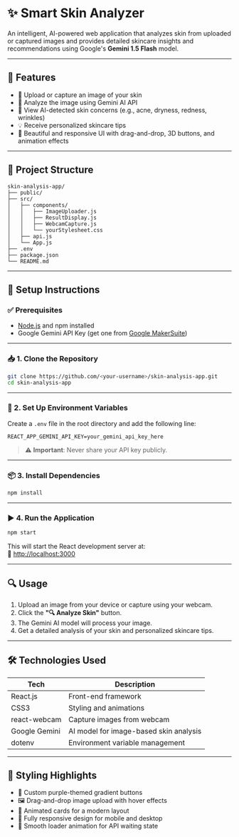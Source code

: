 
# ✨ Smart Skin Analyzer

An intelligent, AI-powered web application that analyzes skin from uploaded or captured images and provides detailed skincare insights and recommendations using Google's **Gemini 1.5 Flash** model.

---

## 🧪 Features

- 📸 Upload or capture an image of your skin  
- 🤖 Analyze the image using Gemini AI API  
- 🧾 View AI-detected skin concerns (e.g., acne, dryness, redness, wrinkles)  
- 💡 Receive personalized skincare tips  
- 🎨 Beautiful and responsive UI with drag-and-drop, 3D buttons, and animation effects  

---

## 📂 Project Structure

```
skin-analysis-app/
├── public/
├── src/
│   ├── components/
│   │   ├── ImageUploader.js
│   │   ├── ResultDisplay.js
│   │   ├── WebcamCapture.js
│   │   └── yourStylesheet.css
│   ├── api.js
│   └── App.js
├── .env
├── package.json
└── README.md
```

---

## 🔧 Setup Instructions

### ✅ Prerequisites

- [Node.js](https://nodejs.org) and npm installed  
- Google Gemini API Key (get one from [Google MakerSuite](https://makersuite.google.com/app))

---

### 📥 1. Clone the Repository

```bash
git clone https://github.com/<your-username>/skin-analysis-app.git
cd skin-analysis-app
```

---

### 🔑 2. Set Up Environment Variables

Create a `.env` file in the root directory and add the following line:

```env
REACT_APP_GEMINI_API_KEY=your_gemini_api_key_here
```

> ⚠️ **Important**: Never share your API key publicly.

---

### 📦 3. Install Dependencies

```bash
npm install
```

---

### ▶️ 4. Run the Application

```bash
npm start
```

This will start the React development server at:  
📍 [http://localhost:3000](http://localhost:3000)

---

## 🔍 Usage

1. Upload an image from your device or capture using your webcam.  
2. Click the **"🔍 Analyze Skin"** button.  
3. The Gemini AI model will process your image.  
4. Get a detailed analysis of your skin and personalized skincare tips.  

---

## 🛠 Technologies Used

| Tech            | Description                              |
|-----------------|------------------------------------------|
| React.js        | Front-end framework                      |
| CSS3            | Styling and animations                   |
| react-webcam    | Capture images from webcam               |
| Google Gemini   | AI model for image-based skin analysis   |
| dotenv          | Environment variable management          |

---

## 🌈 Styling Highlights

- 🎨 Custom purple-themed gradient buttons  
- 🖼️ Drag-and-drop image upload with hover effects  
- 🧊 Animated cards for a modern layout  
- 📱 Fully responsive design for mobile and desktop  
- 🔄 Smooth loader animation for API waiting state  
